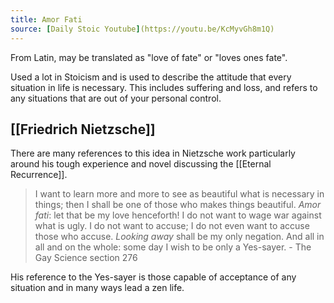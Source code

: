 ```yaml
---
title: Amor Fati
source: [Daily Stoic Youtube](https://youtu.be/KcMyvGh8m1Q)
---
```

From Latin, may be translated as "love of fate" or "loves ones fate".

Used a lot in Stoicism and is used to describe the attitude that every situation in life is necessary. This includes suffering and loss, and refers to any situations that are out of your personal control. 

## [[Friedrich Nietzsche]]
There are many references to this idea in Nietzsche work particularly around his tough experience and novel discussing the [[Eternal Recurrence]]. 

> I want to learn more and more to see as beautiful what is necessary in things; then I shall be one of those who makes things beautiful. _Amor fati_: let that be my love henceforth! I do not want to wage war against what is ugly. I do not want to accuse; I do not even want to accuse those who accuse. _Looking away_ shall be my only negation. And all in all and on the whole: some day I wish to be only a Yes-sayer. - The Gay Science section 276

His reference to the Yes-sayer is those capable of acceptance of any situation and in many ways lead a zen life. 